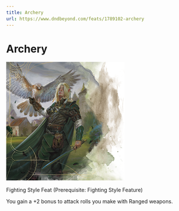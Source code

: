 ```yaml
---
title: Archery
url: https://www.dndbeyond.com/feats/1789102-archery
---
```


# Archery

![Archery](archery.png)

Fighting Style Feat (Prerequisite: Fighting Style Feature)

You gain a +2 bonus to attack rolls you make with Ranged weapons.